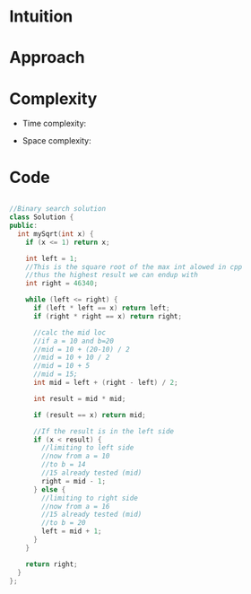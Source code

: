 # Intuition
<!-- Describe your first thoughts on how to solve this problem. -->

# Approach
<!-- Describe your approach to solving the problem. -->

# Complexity
- Time complexity:
<!-- Add your time complexity here, e.g. $$O(n)$$ -->

- Space complexity:
<!-- Add your space complexity here, e.g. $$O(n)$$ -->

# Code
```cpp []

//Binary search solution
class Solution {
public:
  int mySqrt(int x) {
    if (x <= 1) return x;

    int left = 1;
    //This is the square root of the max int alowed in cpp
    //thus the highest result we can endup with
    int right = 46340;

    while (left <= right) {
      if (left * left == x) return left;
      if (right * right == x) return right;

      //calc the mid loc
      //if a = 10 and b=20
      //mid = 10 + (20-10) / 2
      //mid = 10 + 10 / 2
      //mid = 10 + 5
      //mid = 15;
      int mid = left + (right - left) / 2;

      int result = mid * mid;

      if (result == x) return mid;

      //If the result is in the left side
      if (x < result) {
        //limiting to left side
        //now from a = 10
        //to b = 14
        //15 already tested (mid)
        right = mid - 1;
      } else {
        //limiting to right side
        //now from a = 16
        //15 already tested (mid)
        //to b = 20
        left = mid + 1;
      }
    }

    return right;
  }
};
```